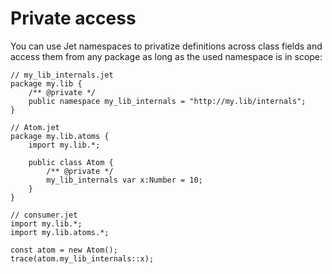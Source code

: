# Private access

You can use Jet namespaces to privatize definitions across class fields and access them from any package as long as the used namespace is in scope:

```
// my_lib_internals.jet
package my.lib {
    /** @private */
    public namespace my_lib_internals = "http://my.lib/internals";
}

// Atom.jet
package my.lib.atoms {
    import my.lib.*;

    public class Atom {
        /** @private */
        my_lib_internals var x:Number = 10;
    }
}

// consumer.jet
import my.lib.*;
import my.lib.atoms.*;

const atom = new Atom();
trace(atom.my_lib_internals::x);
```